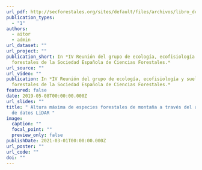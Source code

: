 ```yaml
---
url_pdf: http://secforestales.org/sites/default/files/archivos/libro_de_resumenes_def.pdf
publication_types:
  - "1"
authors:
  - aitor
  - admin
url_dataset: ""
url_project: ""
publication_short: In *IV Reunión del grupo de ecología, ecofisiología y suelos
  forestales de la Sociedad Española de Ciencias Forestales.*
url_source: ""
url_video: ""
publication: In *IV Reunión del grupo de ecología, ecofisiología y suelos
  forestales de la Sociedad Española de Ciencias Forestales.*
featured: false
date: 2019-05-08T00:00:00.000Z
url_slides: ""
title: " Altura máxima de especies forestales de montaña a través del análisis
  de datos LiDAR "
image:
  caption: ""
  focal_point: ""
  preview_only: false
publishDate: 2021-03-01T00:00:00.000Z
url_poster: ""
url_code: ""
doi: ""
---
```

